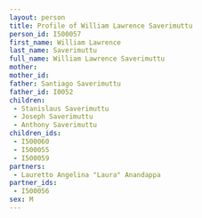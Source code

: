 ```yaml
---
layout: person
title: Profile of William Lawrence Saverimuttu
person_id: I500057
first_name: William Lawrence
last_name: Saverimuttu
full_name: William Lawrence Saverimuttu
mother: 
mother_id: 
father: Santiago Saverimuttu
father_id: I0052
children:
 - Stanislaus Saverimuttu
 - Joseph Saverimuttu
 - Anthony Saverimuttu
children_ids:
 - I500060
 - I500055
 - I500059
partners:
 - Lauretto Angelina "Laura" Anandappa
partner_ids:
 - I500056
sex: M
---
```



